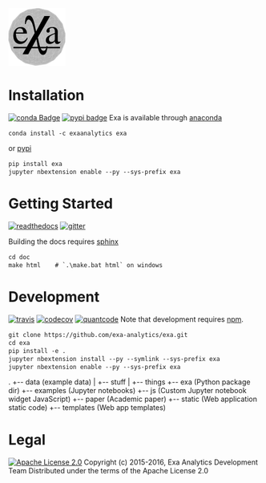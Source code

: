 [![exa logo](doc/source/_static/logo.png)](https://exa-analytics.github.io)

Installation
===================
[![conda Badge](https://anaconda.org/exaanalytics/exa/badges/installer/conda.svg)](https://conda.anaconda.org/exaanalytics)
[![pypi badge](https://badge.fury.io/py/exa.svg)](https://badge.fury.io/py/exa)
Exa is available through [anaconda](https://www.continuum.io/downloads)
```
conda install -c exaanalytics exa
```
or [pypi](https://pypi.python.org/pypi)
```
pip install exa
jupyter nbextension enable --py --sys-prefix exa
```

Getting Started
==================
[![readthedocs](https://readthedocs.org/projects/exa/badge/?version=latest)](http://exa.readthedocs.io/en/latest/?badge=latest)
[![gitter](https://badges.gitter.im/exa-analytics/exa.svg)](https://gitter.im/exa-analytics/exa)

Building the docs requires [sphinx](http://www.sphinx-doc.org/en/stable)
```
cd doc
make html    # `.\make.bat html` on windows
```

Development
=================
[![travis](https://travis-ci.org/exa-analytics/exa.svg?branch=master)](https://travis-ci.org/exa-analytics/exa)
[![codecov](https://codecov.io/gh/exa-analytics/exa/branch/master/graph/badge.svg)](https://codecov.io/gh/exa-analytics/exa)
[![quantcode](https://www.quantifiedcode.com/api/v1/project/3c8a5fe969f745f8b2f3554ad59590f0/badge.svg)](https://www.quantifiedcode.com/app/project/3c8a5fe969f745f8b2f3554ad59590f0)
Note that development requires [npm](https://nodejs.org/en/).
```
git clone https://github.com/exa-analytics/exa.git
cd exa
pip install -e .
jupyter nbextension install --py --symlink --sys-prefix exa
jupyter nbextension enable --py --sys-prefix exa
```
.
+-- data (example data)
|   +-- stuff
|   +-- things
+-- exa  (Python package dir)
+-- examples (Jupyter notebooks)
+-- js (Custom Jupyter notebook widget JavaScript)
+-- paper (Academic paper)
+-- static (Web application static code)
+-- templates (Web app templates)


Legal
========
[![Apache License 2.0](http://img.shields.io/:license-apache-blue.svg?style=flat-square)](http://www.apache.org/licenses/LICENSE-2.0)
Copyright (c) 2015-2016, Exa Analytics Development Team
Distributed under the terms of the Apache License 2.0

